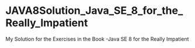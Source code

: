 # JAVA8Solution_Java_SE_8_for_the_Really_Impatient
My Solution for the Exercises in the Book -Java SE 8 for the Really Impatient
